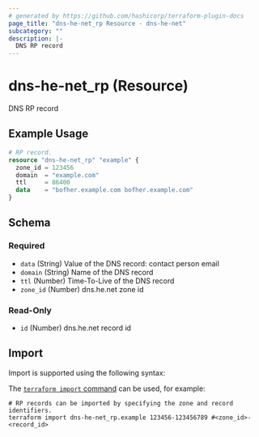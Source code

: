 ```yaml
---
# generated by https://github.com/hashicorp/terraform-plugin-docs
page_title: "dns-he-net_rp Resource - dns-he-net"
subcategory: ""
description: |-
  DNS RP record
---
```


# dns-he-net_rp (Resource)

DNS RP record

## Example Usage

```terraform
# RP record.
resource "dns-he-net_rp" "example" {
  zone_id = 123456
  domain  = "example.com"
  ttl     = 86400
  data    = "bofher.example.com bofher.example.com"
}
```

<!-- schema generated by tfplugindocs -->
## Schema

### Required

- `data` (String) Value of the DNS record: contact person email
- `domain` (String) Name of the DNS record
- `ttl` (Number) Time-To-Live of the DNS record
- `zone_id` (Number) dns.he.net zone id

### Read-Only

- `id` (Number) dns.he.net record id

## Import

Import is supported using the following syntax:

The [`terraform import` command](https://developer.hashicorp.com/terraform/cli/commands/import) can be used, for example:

```shell
# RP records can be imported by specifying the zone and record identifiers.
terraform import dns-he-net_rp.example 123456-123456789 #<zone_id>-<record_id>
```
